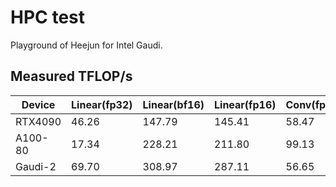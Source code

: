 # HPC test

Playground of Heejun for Intel Gaudi.

## Measured TFLOP/s

| Device    | Linear(fp32)  | Linear(bf16)  | Linear(fp16)  | Conv(fp32)    | Conv(bf16)    | Conv(fp16)    |
|-----------|---------------|---------------|---------------|---------------|---------------|---------------|
| RTX4090   | 46.26         | 147.79        | 145.41        | 58.47         | 117.56        | 116.57        |
| A100-80   | 17.34         | 228.21        | 211.80        | 99.13         | 182.58        | 179.20        |
| Gaudi-2   | 69.70         | 308.97        | 287.11        | 56.65         | 139.94        | 136.49        | 


